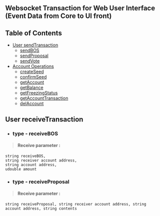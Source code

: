 ## Websocket Transaction for Web User Interface (Event Data from Core to UI front)

## Table of Contents

  - [User sendTransaction](#user-sendtransaction)
    - [sendBOS](#type---sendbos)
    - [sendProposal](#type---sendproposal)
    - [sendVote](#sendvote)
  - [Account Operations](#account-operations)
    - [createSeed](#createseed)
    - [confirmSeed](#confirmseed)
    - [getAccount](#getaccount)
    - [getBalance](#getbalance)
    - [getFreezingStatus](#getfreezingstatus)
    - [getAccountTransaction](#getaccounttransaction)
    - [delAccount](#delaccount)
 

## User receiveTransaction

- ### type - receiveBOS

>#### Receive parameter :
```
string receiveBOS, 
string receiver account address, 
string account address, 
udouble amount
```

- ### type - receiveProposal

>#### Receive parameter :
```
string receiveProposal, string receiver account address, string account address, string contents
```

